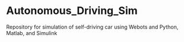 # Autonomous_Driving_Sim
Repository for simulation of self-driving car using Webots and Python, Matlab, and Simulink
